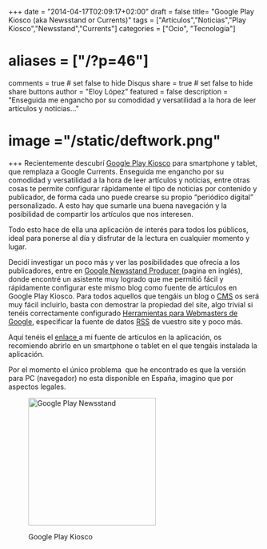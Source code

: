 +++
date = "2014-04-17T02:09:17+02:00"
draft = false
title= "Google Play Kiosco (aka Newsstand or Currents)"
tags = ["Artículos","Noticias","Play Kiosco","Newsstand","Currents"]
categories = ["Ocio", "Tecnología"]
# aliases = ["/?p=46"]
comments = true	# set false to hide Disqus
share = true	# set false to hide share buttons
author = "Eloy López"
featured = false
description = "Enseguida me engancho por su comodidad y versatilidad a la hora de leer artículos y noticias..."
# image ="/static/deftwork.png"
+++
Recientemente descubrí <a title="Ver en Google Play" href="https://play.google.com/store/apps/details?id=com.google.android.apps.magazines" target="_blank">Google Play Kiosco</a> para smartphone y tablet, que remplaza a Google Currents. Enseguida me engancho por su comodidad y versatilidad a la hora de leer artículos y noticias, entre otras cosas te permite configurar rápidamente el tipo de noticias por contenido y publicador, de forma cada uno puede crearse su propio &#8220;periódico digital&#8221; personalizado. A esto hay que sumarle una buena navegación y la posibilidad de compartir los artículos que nos interesen.

Todo esto hace de ella una aplicación de interés para todos los públicos, ideal para ponerse al día y disfrutar de la lectura en cualquier momento y lugar.

Decidí investigar un poco más y ver las posibilidades que ofrecía a los publicadores, entre en <a title="Google Producer" href="http://www.google.com/producer" target="_blank">Google Newsstand Producer </a>(pagina en inglés), donde encontré un asistente muy logrado que me permitió fácil y rápidamente configurar este mismo blog como fuente de artículos en Google Play Kiosco. Para todos aquellos que tengáis un blog o <a title="Sistema de Gestión de contenidos según Wikipedia" href="http://es.wikipedia.org/wiki/Sistema_de_gesti%C3%B3n_de_contenidos" target="_blank">CMS</a> os será muy fácil incluirlo, basta con demostrar la propiedad del site, algo trivial si tenéis correctamente configurado <a title="Google Webmasters Tools" href="http://www.google.com/webmasters" target="_blank">Herramientas para Webmasters de Google</a>, especificar la fuente de datos <a title="Really Simple Syndication" href="http://es.wikipedia.org/wiki/RSS" target="_blank">RSS</a> de vuestro site y poco más.

Aquí tenéis el <a title="elswork en Google Play Kiosco" href="http://google.com/newsstand/s/CBIwjoj_rAk" target="_blank">enlace </a>a mi fuente de artículos en la aplicación, os recomiendo abrirlo en un smartphone o tablet en el que tengáis instalada la aplicación.

Por el momento el único problema  que he encontrado es que la versión para PC (navegador) no esta disponible en España, imagino que por aspectos legales.<figure style="width: 255px" class="wp-caption alignleft">

<a title="Google Play Kiosco" href="https://play.google.com/store/apps/details?id=com.google.android.apps.magazines" target="_blank"><img src="https://lh5.ggpht.com/rowOPaiODov-bNG7rnD6awPZwLnOc7Vzab-29GpfvB6jfE8DhOR42owBqAmLUXj-W2sI=w300" alt="Google Play Newsstand" width="255" height="255" /></a><figcaption class="wp-caption-text">Google Play Kiosco</figcaption></figure> 
